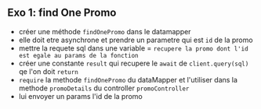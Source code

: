 ## Exo 1: find One Promo

- créer une méthode `findOnePromo` dans le datamapper
- elle doit etre asynchrone et prendre un parametre qui est `id` de la promo
- mettre la requete sql dans une variable = `recupere la promo dont l'id est egale au params de la fonction` 
- créer une constante `result` qui recupere le `await` de `client.query(sql)` qe l'on doit `return` 
- `require` la methode `findOnePromo` du dataMapper et l'utiliser dans la methode `promoDetails` du controller `promoController`
- lui envoyer un params l'id de la promo